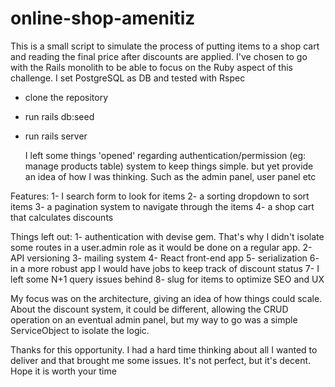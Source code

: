 # online-shop-amenitiz

This is a small script to simulate the process of putting items to a shop cart and reading the final price after discounts are applied.
I've chosen to go with the Rails monolith to be able to focus on the Ruby aspect of this challenge. I set PostgreSQL as DB and tested with Rspec

- clone the repository
- run rails db:seed
- run rails server

  I left some things 'opened' regarding authentication/permission (eg: manage products table) system to keep things simple. but yet provide an idea of how I was thinking. Such as the admin panel, user panel etc

Features:
1- I search form to look for items
2- a sorting dropdown to sort items 
3- a pagination system to navigate through the items
4- a shop cart that calculates discounts

Things left out:
1- authentication with devise gem. That's why I didn't isolate some routes in a user.admin role as it would be done on a regular app. 
2- API versioning
3- mailing system 
4- React front-end app
5- serialization
6- in a more robust app I would have jobs to keep track of discount status
7- I left some N+1 query issues behind
8- slug for items to optimize SEO and UX

My focus was on the architecture, giving an idea of how things could scale.
About the discount system, it could be different, allowing the CRUD operation on an eventual admin panel, but my way to go was a simple ServiceObject to isolate the logic.

Thanks for this opportunity. I had a hard time thinking about all I wanted to deliver and that brought me some issues. It's not perfect, but it's decent. Hope it is worth your time



  
 
